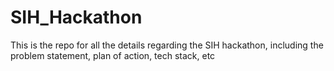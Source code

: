 # SIH_Hackathon
This is the repo for all the details regarding the SIH hackathon, including the problem statement, plan of action, tech stack, etc
